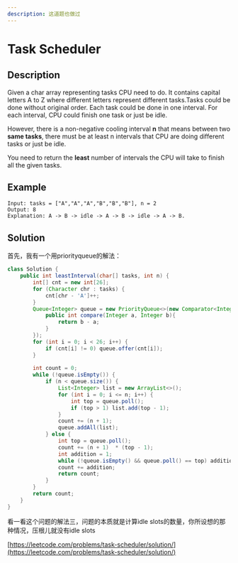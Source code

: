 ```yaml
---
description: 这道题也做过
---
```


# Task Scheduler

## Description

Given a char array representing tasks CPU need to do. It contains capital letters A to Z where different letters represent different tasks.Tasks could be done without original order. Each task could be done in one interval. For each interval, CPU could finish one task or just be idle.

However, there is a non-negative cooling interval **n** that means between two **same tasks**, there must be at least n intervals that CPU are doing different tasks or just be idle.

You need to return the **least** number of intervals the CPU will take to finish all the given tasks.

## Example

```text
Input: tasks = ["A","A","A","B","B","B"], n = 2
Output: 8
Explanation: A -> B -> idle -> A -> B -> idle -> A -> B.
```

## Solution

首先，我有一个用priorityqueue的解法：

```java
class Solution {
    public int leastInterval(char[] tasks, int n) {
        int[] cnt = new int[26];
        for (Character chr : tasks) {
            cnt[chr - 'A']++;
        }
        Queue<Integer> queue = new PriorityQueue<>(new Comparator<Integer>(){
            public int compare(Integer a, Integer b){
                return b - a;
            }
        });
        for (int i = 0; i < 26; i++) {
            if (cnt[i] != 0) queue.offer(cnt[i]);
        }
        
        int count = 0;
        while (!queue.isEmpty()) {
            if (n < queue.size()) {
                List<Integer> list = new ArrayList<>();
                for (int i = 0; i <= n; i++) {
                    int top = queue.poll();
                    if (top > 1) list.add(top - 1);
                }
                count += (n + 1);
                queue.addAll(list);   
            } else {
                int top = queue.poll();
                count += (n + 1)  * (top - 1);
                int addition = 1;
                while (!queue.isEmpty() && queue.poll() == top) addition++;
                count += addition;
                return count;
            }
        }
        return count;
    }
}
```

看一看这个问题的解法三，问题的本质就是计算idle slots的数量，你所设想的那种情况，压根儿就没有idle slots

[https://leetcode.com/problems/task-scheduler/solution/](https://leetcode.com/problems/task-scheduler/solution/)

